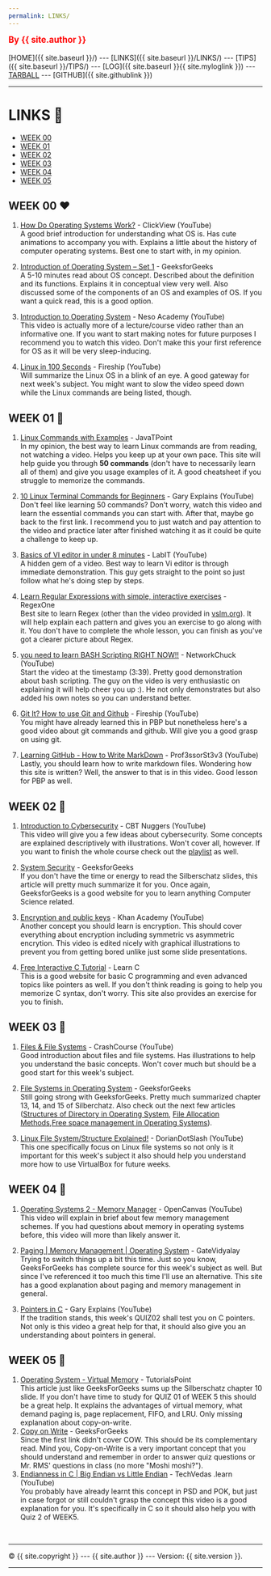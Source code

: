 ```yaml
---
permalink: LINKS/
---
```

<span style="color:red; font-weight:bold; font-size:larger;">By {{ site.author }}</span>
<br><br>
[HOME]({{ site.baseurl }}/) ---
[LINKS]({{ site.baseurl }}/LINKS/) ---
[TIPS]({{ site.baseurl }}/TIPS/) ---
[LOG]({{ site.baseurl }}{{ site.myloglink }}) ---
[TARBALL](https://os.vlsm.org/Log/AdrianRamadhan27.tar.bz2.txt) ---
[GITHUB]({{ site.githublink }})
<br>
<hr>

# LINKS 🔗

- [WEEK 00](#week-00-)
- [WEEK 01](#week-01-)
- [WEEK 02](#week-02-)
- [WEEK 03](#week-03-)
- [WEEK 04](#week-04-)
- [WEEK 05](#week-05-)


## WEEK 00 ❤
1. [How Do Operating Systems Work?](https://www.youtube.com/watch?v=GjNp0bBrjmU) - ClickView (YouTube)<br>
A good brief introduction for understanding what OS is. Has cute animations to accompany you with. Explains a little about the history of computer operating systems. Best one to start with, in my opinion.

2. [Introduction of Operating System – Set 1](https://www.geeksforgeeks.org/introduction-of-operating-system-set-1/) - GeeksforGeeks<br>
A 5-10 minutes read about OS concept. Described about the definition and its functions. Explains it in conceptual view very well. Also discussed some of the components of an OS and examples of OS. If you want a quick read, this is a good option.

3. [Introduction to Operating System](https://www.youtube.com/watch?v=vBURTt97EkA) - Neso Academy (YouTube)<br>
This video is actually more of a lecture/course video rather than an informative one. If you want to start making notes for future purposes I recommend you to watch this video. Don't make this your first reference for OS as it will be very sleep-inducing. 

4. [Linux in 100 Seconds](https://www.youtube.com/watch?v=rrB13utjYV4) - Fireship (YouTube)<br>
Will summarize the Linux OS in a blink of an eye. A good gateway for next week's subject. You might want to slow the video speed down while the Linux commands are being listed, though. 


## WEEK 01 🧡
1. [Linux Commands with Examples](https://www.javatpoint.com/linux-commands) - JavaTPoint<br>
In my opinion, the best way to learn Linux commands are from reading, not watching a video. Helps you keep up at your own pace. This site will help guide you through **50 commands** (don't have to necessarily learn all of them) and give you usage examples of it. A good cheatsheet if you struggle to memorize the commands.

2. [10 Linux Terminal Commands for Beginners](https://www.youtube.com/watch?v=CpTfQ-q6MPU&) - Gary Explains (YouTube)<br>
Don't feel like learning 50 commands? Don't worry, watch this video and learn the essential commands you can start with. After that, maybe go back to the first link. I recommend you to just watch and pay attention to the video and practice later after finished watching it as it could be quite a challenge to keep up. 

3. [Basics of VI editor in under 8 minutes](https://www.youtube.com/watch?v=-_DvfdgR-LA) - LabIT (YouTube)<br>
A hidden gem of a video. Best way to learn Vi editor is through immediate demonstration. This guy gets straight to the point so just follow what he's doing step by steps.

4. [Learn Regular Expressions with simple, interactive exercises](https://regexone.com/lesson/) - RegexOne<br>
Best site to learn Regex (other than the video provided in [vslm.org](https://osp4diss.vlsm.org/Welcome2GNULinux.html)). It will help explain each pattern and gives you an exercise to go along with it. You don't have to complete the whole lesson, you can finish as you've got a clearer picture about Regex.

5. [you need to learn BASH Scripting RIGHT NOW!!](https://youtu.be/SPwyp2NG-bE?t=219) - NetworkChuck (YouTube)<br>
Start the video at the timestamp (3:39). Pretty good demonstration about bash scripting. The guy on the video is very enthusiastic on explaining it will help cheer you up :). He not only demonstrates but also added his own notes so you can understand better.

6. [Git It? How to use Git and Github](https://www.youtube.com/watch?v=HkdAHXoRtos&) - Fireship (YouTube)<br>
You might have already learned this in PBP but nonetheless here's a good video about git commands and github. Will give you a good grasp on using git.

7. [Learning GitHub - How to Write MarkDown](https://www.youtube.com/watch?v=eJojC3lSkwg) - Prof3ssorSt3v3 (YouTube)<br>
Lastly, you should learn how to write markdown files. Wondering how this site is written? Well, the answer to that is in this video. Good lesson for PBP as well.

## WEEK 02 💛
1. [Introduction to Cybersecurity](https://www.youtube.com/watch?v=ULGILG-ZhO0) - CBT Nuggers (YouTube)<br>
This video will give you a few ideas about cybersecurity. Some concepts are explained descriptively with illustrations. Won't cover all, however. If you want to finish the whole course check out the [playlist](https://www.youtube.com/playlist?list=PLQVJk9oC5JKq15cieChuOU9zFdf-FlnMi) as well.

2. [System Security](https://www.geeksforgeeks.org/system-security/) - GeeksforGeeks <br>
If you don't have the time or energy to read the Silberschatz slides, this article will pretty much summarize it for you. Once again, GeeksforGeeks is a good website for you to learn anything Computer Science related. 

3. [Encryption and public keys](https://www.youtube.com/watch?v=6-JjHa-qLPk) - Khan Academy (YouTube)<br>
Another concept you should learn is encryption. This should cover everything about encryption including symmetric vs asymmetric encrytion. This video is edited nicely with graphical illustrations to prevent you from getting bored unlike just some slide presentations. 

4. [Free Interactive C Tutorial](https://www.learn-c.org) - Learn C<br>
This is a good website for basic C programming and even advanced topics like pointers as well. If you don't think reading is going to help you memorize C syntax, don't worry. This site also provides an exercise for you to finish.

## WEEK 03 💚
1. [Files & File Systems](https://www.youtube.com/watch?v=KN8YgJnShPM) - CrashCourse (YouTube)<br>
Good introduction about files and file systems. Has illustrations to help you understand the basic concepts. Won't cover much but should be a good start for this week's subject.

2. [File Systems in Operating System](https://www.geeksforgeeks.org/file-systems-in-operating-system/) - GeeksforGeeks<br>
Still going strong with GeeksforGeeks. Pretty much summarized chapter 13, 14, and 15 of Silberchatz. Also check out the next few articles ([Structures of Directory in Operating System](https://www.geeksforgeeks.org/structures-of-directory-in-operating-system/), [File Allocation Methods](https://www.geeksforgeeks.org/file-allocation-methods/?ref=lbp),[Free space management in Operating Systems](https://www.geeksforgeeks.org/free-space-management-in-operating-system/)).

3. [Linux File System/Structure Explained!](https://www.youtube.com/watch?v=HbgzrKJvDRw) - DorianDotSlash (YouTube)<br>
This one specifically focus on Linux file systems so not only is it important for this week's subject it also should help you understand more how to use VirtualBox for future weeks.

## WEEK 04 💙
1. [Operating Systems 2 - Memory Manager](https://www.youtube.com/watch?v=qdkxXygc3rE) - OpenCanvas (YouTube)<br>
This video will explain in brief about few memory management schemes. If you had questions about memory in operating systems before, this video will more than likely answer it.

2. [Paging | Memory Management | Operating System](https://www.google.com/url?sa=t&rct=j&q=&esrc=s&source=web&cd=&cad=rja&uact=8&ved=2ahUKEwi8jtyHv8D6AhXx8DgGHZrTAbwQFnoECE8QAQ&url=https%3A%2F%2Fwww.gatevidyalay.com%2Fpaging-memory-management-operating-system%2F&usg=AOvVaw2WD79q768m2XbpqcinL936) - GateVidyalay<br>
Trying to switch things up a bit this time. Just so you know, GeeksForGeeks has complete source for this week's subject as well. But since I've referenced it too much this time I'll use an alternative. This site has a good explanation about paging and memory management in general.

3. [Pointers in C](https://www.youtube.com/watch?v=mw1qsMieK5c) - Gary Explains (YouTube) <br>
If the tradition stands, this week's QUIZ02 shall test you on C pointers. Not only is this video a great help for that, it should also give you an understanding about pointers in general. 

## WEEK 05 💜
1. [Operating System - Virtual Memory](https://www.tutorialspoint.com/operating_system/os_virtual_memory.htm) - TutorialsPoint <br>
This article just like GeeksForGeeks sums up the Silberschatz chapter 10 slide. If you don't have time to study for QUIZ 01 of WEEK 5 this should be a great help. It explains the advantages of virtual memory, what demand paging is, page replacement, FIFO, and LRU. Only missing explanation about copy-on-write.
2. [Copy on Write](https://www.geeksforgeeks.org/copy-on-write/) - GeeksForGeeks <br>
Since the first link didn't cover COW. This should be its complementary read. Mind you, Copy-on-Write is a very important concept that you should understand and remember in order to answer quiz questions or Mr. RMS' questions in class (no more "Moshi moshi?").
3. [Endianness in C | Big Endian vs Little Endian](https://www.youtube.com/watch?v=a9lVoThjV7o) - TechVedas .learn (YouTube) <br> 
You probably have already learnt this concept in PSD and POK, but just in case forgot or still couldn't grasp the concept this video is a good explanation for you. It's specifically in C so it should also help you with Quiz 2 of WEEK5. 

<br>
<hr>
&copy; {{ site.copyright }} --- {{ site.author }} --- Version: {{ site.version }}.
<hr>
<br>
